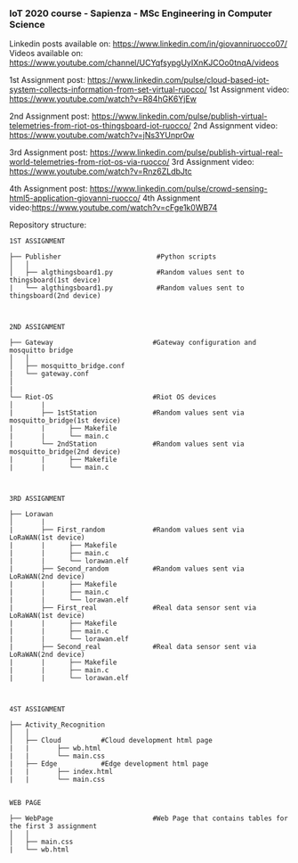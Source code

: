 ### IoT 2020 course - Sapienza - MSc Engineering in Computer Science

Linkedin posts available on: https://www.linkedin.com/in/giovanniruocco07/
Videos available on: https://www.youtube.com/channel/UCYqfsypgUyIXnKJCOo0tnqA/videos

1st Assignment post: https://www.linkedin.com/pulse/cloud-based-iot-system-collects-information-from-set-virtual-ruocco/
1st Assignment video: https://www.youtube.com/watch?v=R84hGK6YjEw

2nd Assignment post: https://www.linkedin.com/pulse/publish-virtual-telemetries-from-riot-os-thingsboard-iot-ruocco/
2nd Assignment video: https://www.youtube.com/watch?v=jNs3YUnpr0w

3rd Assignment post: https://www.linkedin.com/pulse/publish-virtual-real-world-telemetries-from-riot-os-via-ruocco/
3rd Assignment video: https://www.youtube.com/watch?v=Rnz6ZLdbJtc

4th Assignment post: https://www.linkedin.com/pulse/crowd-sensing-html5-application-giovanni-ruocco/
4th Assignment video:https://www.youtube.com/watch?v=cFge1k0WB74


Repository structure:
```
1ST ASSIGNMENT

├── Publisher                        #Python scripts
│   │   
│   ├── algthingsboard1.py           #Random values sent to thingsboard(1st device)
|   └── algthingsboard1.py           #Random values sent to thingsboard(2nd device)



2ND ASSIGNMENT

├── Gateway                         #Gateway configuration and mosquitto bridge
│   │   
│   ├── mosquitto_bridge.conf
|   └── gateway.conf
│      
|
└── Riot-OS                         #Riot OS devices
│       |
|       ├── 1stStation              #Random values sent via mosquitto_bridge(1st device)
|       |      ├── Makefile
|       |      └── main.c
|       └── 2ndStation              #Random values sent via mosquitto_bridge(2nd device)
|       |      ├── Makefile
|       |      └── main.c



3RD ASSIGNMENT

├── Lorawan                           
│       |
|       ├── First_random            #Random values sent via LoRaWAN(1st device)
|       |      ├── Makefile
|       |      ├── main.c
|       |      └── lorawan.elf
|       ├── Second_random           #Random values sent via LoRaWAN(2nd device)
|       |      ├── Makefile
|       |      ├── main.c
|       |      └── lorawan.elf
|       ├── First_real              #Real data sensor sent via LoRaWAN(1st device)
|       |      ├── Makefile
|       |      ├── main.c
|       |      └── lorawan.elf
|       ├── Second_real             #Real data sensor sent via LoRaWAN(2nd device)
|       |      ├── Makefile
|       |      ├── main.c
|       |      └── lorawan.elf



4ST ASSIGNMENT

├── Activity_Recognition                       
│   │   
│   ├── Cloud          #Cloud development html page
|   |       ├── wb.html
|   |       └── main.css
|   ├── Edge           #Edge development html page
|   |       ├── index.html
|   |       └── main.css


WEB PAGE

├── WebPage                         #Web Page that contains tables for the first 3 assignment          
│   │   
│   ├── main.css          
|   └── wb.html           

```
